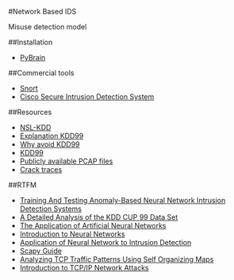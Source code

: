 #Network Based IDS

Misuse detection model

##Installation
* [PyBrain](http://pybrain.org/docs/index.html#installation)

##Commercial tools
* [Snort](https://www.snort.org/)
* [Cisco Secure Intrusion Detection System](http://www.cisco.com/en/US/products/hw/vpndevc/ps4077/prod_eol_notice09186a008009230e.html)

##Resources
* [NSL-KDD](https://web.archive.org/web/20150205070216/http://nsl.cs.unb.ca/NSL-KDD/)
* [Explanation KDD99](http://shodhganga.inflibnet.ac.in/bitstream/10603/9850/8/08_chapter%203.pdf)
* [Why avoid KDD99](http://www.kdnuggets.com/news/2007/n18/4i.html)
* [KDD99](http://kdd.ics.uci.edu/databases/kddcup99/kddcup99.html)
* [Publicly available PCAP files](http://www.netresec.com/?page=PcapFiles)
* [Crack traces](https://wiki.wireshark.org/SampleCaptures#Crack_Traces)

##RTFM
* [Training And Testing Anomaly-Based Neural Network Intrusion Detection Systems](docs/33-254-1-PB.pdf)
* [A Detailed Analysis of the KDD CUP 99 Data Set](http://www.ee.ryerson.ca/~bagheri/papers/cisda.pdf)
* [The Application of Artificial Neural Networks](docs/The_Application_of_Artificial_Neural_Networks_to_.pdf)
* [Introduction to Neural Networks](http://lia.univ-avignon.fr/chercheurs/torres/livres/book-neuro-intro.pdf)
* [Application of Neural Network to Intrusion Detection](https://www.sans.org/reading-room/whitepapers/detection/application-neural-networks-intrusion-detection-336)
* [Scapy Guide](https://theitgeekchronicles.files.wordpress.com/2012/05/scapyguide1.pdf)
* [Analyzing TCP Traffic Patterns Using Self Organizing Maps](http://home.deib.polimi.it/zanero/papers/ids-pattern.pdf)
* [Introduction to TCP/IP Network Attacks](http://seclab.cs.sunysb.edu/sekar/papers/netattacks.pdf)
